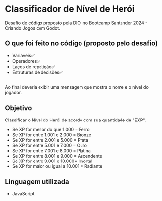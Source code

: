 # Classificador de Nível de Herói

Desafio de código proposto pela DIO, no Bootcamp Santander 2024 - Criando Jogos com Godot.

 ## O que foi feito no código (proposto pelo desafio)

- Variáveis✅ 
- Operadores✅ 
- Laços de repetição✅ 
- Estruturas de decisões✅
<br>
Ao final deveria exibir uma mensagem que mostra o nome e o nivel do jogador. 
 
 ## Objetivo
 Classificar o Nível do Herói de acordo com sua quantidade de "EXP".
- Se XP for menor do que 1.000 = Ferro
- Se XP for entre 1.001 e 2.000 = Bronze
- Se XP for entre 2.001 e 5.000 = Prata
- Se XP for entre 5.001 e 7.000 = Ouro
- Se XP for entre 7.001 e 8.000 = Platina
- Se XP for entre 8.001 e 9.000 = Ascendente
- Se XP for entre 9.001 e 10.000= Imortal
- Se XP for maior ou igual a 10.001 = Radiante
 
 
 ## Linguagem utilizada
 - JavaScript
